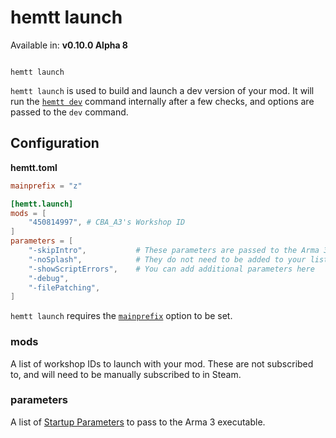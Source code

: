 # hemtt launch

Available in: **v0.10.0 Alpha 8**

<code>
hemtt launch
</code>

`hemtt launch` is used to build and launch a dev version of your mod. It will run the [`hemtt dev`](dev.md) command internally after a few checks, and options are passed to the `dev` command.

## Configuration

**hemtt.toml**

```toml
mainprefix = "z"

[hemtt.launch]
mods = [
    "450814997", # CBA_A3's Workshop ID
]
parameters = [
    "-skipIntro",           # These parameters are passed to the Arma 3 executable
    "-noSplash",            # They do not need to be added to your list
    "-showScriptErrors",    # You can add additional parameters here
    "-debug",
    "-filePatching",
]
```

`hemtt launch` requires the [`mainprefix`](configuration.md#main-prefix) option to be set.

### mods

A list of workshop IDs to launch with your mod. These are not subscribed to, and will need to be manually subscribed to in Steam.

### parameters

A list of [Startup Parameters](https://community.bistudio.com/wiki/Arma_3:_Startup_Parameters) to pass to the Arma 3 executable.
